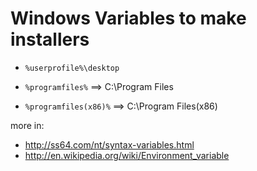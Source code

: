 
# Windows Variables to make installers

- `%userprofile%\desktop`

- `%programfiles%` ==> C:\Program Files
- `%programfiles(x86)%`  ==> C:\Program Files(x86)



more in:
- http://ss64.com/nt/syntax-variables.html
- http://en.wikipedia.org/wiki/Environment_variable

